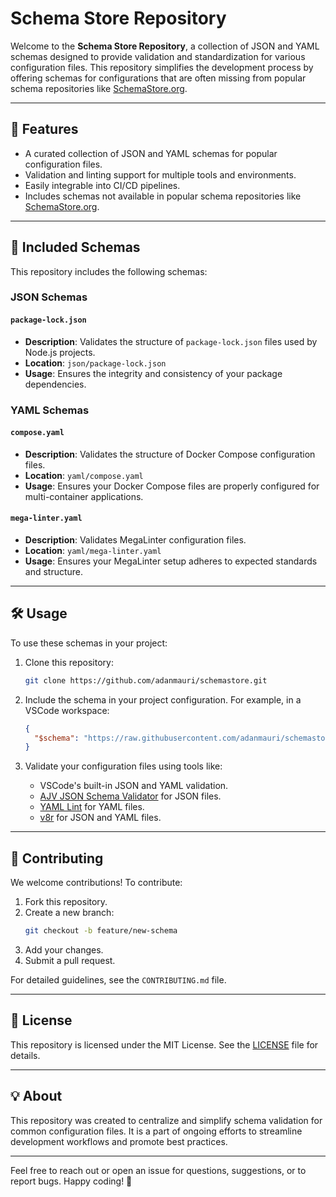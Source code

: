 # Schema Store Repository

Welcome to the **Schema Store Repository**, a collection of JSON and YAML schemas designed to provide validation and standardization for various configuration files. This repository simplifies the development process by offering schemas for configurations that are often missing from popular schema repositories like [SchemaStore.org](https://www.schemastore.org/).

---

## 🚀 Features

- A curated collection of JSON and YAML schemas for popular configuration files.
- Validation and linting support for multiple tools and environments.
- Easily integrable into CI/CD pipelines.
- Includes schemas not available in popular schema repositories like [SchemaStore.org](https://www.schemastore.org/).

---

## 📂 Included Schemas

This repository includes the following schemas:

### JSON Schemas

#### `package-lock.json`
- **Description**: Validates the structure of `package-lock.json` files used by Node.js projects.
- **Location**: `json/package-lock.json`
- **Usage**: Ensures the integrity and consistency of your package dependencies.

### YAML Schemas

#### `compose.yaml`
- **Description**: Validates the structure of Docker Compose configuration files.
- **Location**: `yaml/compose.yaml`
- **Usage**: Ensures your Docker Compose files are properly configured for multi-container applications.

#### `mega-linter.yaml`
- **Description**: Validates MegaLinter configuration files.
- **Location**: `yaml/mega-linter.yaml`
- **Usage**: Ensures your MegaLinter setup adheres to expected standards and structure.

---

## 🛠️ Usage

To use these schemas in your project:

1. Clone this repository:
   ```bash
   git clone https://github.com/adanmauri/schemastore.git
   ```

2. Include the schema in your project configuration. For example, in a VSCode workspace:
   ```json
   {
     "$schema": "https://raw.githubusercontent.com/adanmauri/schemastore/main/json/package-lock.json"
   }
   ```

3. Validate your configuration files using tools like:
   - VSCode's built-in JSON and YAML validation.
   - [AJV JSON Schema Validator](https://ajv.js.org/) for JSON files.
   - [YAML Lint](https://yaml-lint.com/) for YAML files.
   - [v8r](https://chris48s.github.io/v8r/) for JSON and YAML files.

---

## 🤝 Contributing

We welcome contributions! To contribute:

1. Fork this repository.
2. Create a new branch:
   ```bash
   git checkout -b feature/new-schema
   ```
3. Add your changes.
4. Submit a pull request.

For detailed guidelines, see the `CONTRIBUTING.md` file.

---

## 📜 License

This repository is licensed under the MIT License. See the [LICENSE](LICENSE) file for details.

---

## 💡 About

This repository was created to centralize and simplify schema validation for common configuration files. It is a part of ongoing efforts to streamline development workflows and promote best practices.

---

Feel free to reach out or open an issue for questions, suggestions, or to report bugs. Happy coding! 🎉
